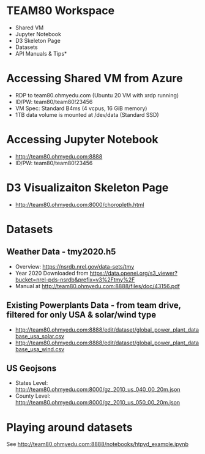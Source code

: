 # TEAM80 Workspace
* Shared VM
* Jupyter Notebook
* D3 Skeleton Page
* Datasets
* API Manuals & Tips* 


# Accessing Shared VM from Azure
* RDP to team80.ohmyedu.com (Ubuntu 20 VM with xrdp running)
* ID/PW: team80/team80!23456
* VM Spec: Standard B4ms (4 vcpus, 16 GiB memory)
* 1TB data volume is mounted at /dev/data (Standard SSD)

# Accessing Jupyter Notebook
* http://team80.ohmyedu.com:8888
* ID/PW: team80/team80!23456

# D3 Visualizaiton Skeleton Page
* http://team80.ohmyedu.com:8000/choropleth.html

# Datasets
## Weather Data - tmy2020.h5
- Overview: https://nsrdb.nrel.gov/data-sets/tmy
- Year 2020 Downloaded from https://data.openei.org/s3_viewer?bucket=nrel-pds-nsrdb&prefix=v3%2Ftmy%2F
- Manual at http://team80.ohmyedu.com:8888/files/doc/43156.pdf

## Existing Powerplants Data - from team drive, filtered for only USA & solar/wind type
 - http://team80.ohmyedu.com:8888/edit/dataset/global_power_plant_database_usa_solar.csv
 - http://team80.ohmyedu.com:8888/edit/dataset/global_power_plant_database_usa_wind.csv

## US Geojsons
 - States Level: http://team80.ohmyedu.com:8000/gz_2010_us_040_00_20m.json
 - County Level: http://team80.ohmyedu.com:8000/gz_2010_us_050_00_20m.json

# Playing around datasets
See http://team80.ohmyedu.com:8888/notebooks/htpyd_example.ipynb
